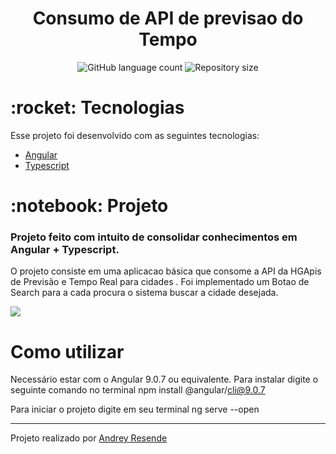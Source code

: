 <h1 align="center">
    Consumo de API de previsao do Tempo
</h1>
<p align="center">
  <img alt="GitHub language count" src="https://img.shields.io/github/languages/count/Rocketseat/semana-omnistack-10">

  <img alt="Repository size" src="https://img.shields.io/github/repo-size/Rocketseat/semana-omnistack-10">
  
</p>
<h1> :rocket: Tecnologias
</h1>

Esse projeto foi desenvolvido com as seguintes tecnologias:

- [Angular](https://angular.io)
- [Typescript](https://typescriptlang.org/)


<h1> :notebook: Projeto </h1>

### Projeto feito com intuito de consolidar conhecimentos em Angular + Typescript. 

<p>O projeto consiste em uma aplicacao básica que consome a  API da HGApis de Previsão e Tempo Real para cidades . Foi implementado um Botao de Search para a cada procura o sistema buscar a cidade desejada. </p>


<img align="center" src="https://user-images.githubusercontent.com/44928849/77259875-14845380-6c63-11ea-9234-14611a4c3db4.png">


# Como utilizar

Necessário estar com o Angular 9.0.7 ou equivalente. Para instalar digite o seguinte comando no terminal npm install @angular/cli@9.0.7


Para iniciar o projeto digite em seu terminal ng serve --open




---
Projeto realizado por <a href="https://www.linkedin.com/in/andrey-resende/"> Andrey Resende </a>

